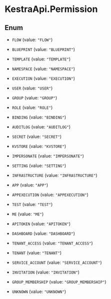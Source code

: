 # KestraApi.Permission

## Enum


* `FLOW` (value: `"FLOW"`)

* `BLUEPRINT` (value: `"BLUEPRINT"`)

* `TEMPLATE` (value: `"TEMPLATE"`)

* `NAMESPACE` (value: `"NAMESPACE"`)

* `EXECUTION` (value: `"EXECUTION"`)

* `USER` (value: `"USER"`)

* `GROUP` (value: `"GROUP"`)

* `ROLE` (value: `"ROLE"`)

* `BINDING` (value: `"BINDING"`)

* `AUDITLOG` (value: `"AUDITLOG"`)

* `SECRET` (value: `"SECRET"`)

* `KVSTORE` (value: `"KVSTORE"`)

* `IMPERSONATE` (value: `"IMPERSONATE"`)

* `SETTING` (value: `"SETTING"`)

* `INFRASTRUCTURE` (value: `"INFRASTRUCTURE"`)

* `APP` (value: `"APP"`)

* `APPEXECUTION` (value: `"APPEXECUTION"`)

* `TEST` (value: `"TEST"`)

* `ME` (value: `"ME"`)

* `APITOKEN` (value: `"APITOKEN"`)

* `DASHBOARD` (value: `"DASHBOARD"`)

* `TENANT_ACCESS` (value: `"TENANT_ACCESS"`)

* `TENANT` (value: `"TENANT"`)

* `SERVICE_ACCOUNT` (value: `"SERVICE_ACCOUNT"`)

* `INVITATION` (value: `"INVITATION"`)

* `GROUP_MEMBERSHIP` (value: `"GROUP_MEMBERSHIP"`)

* `UNKNOWN` (value: `"UNKNOWN"`)


